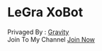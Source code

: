 # LeGra XoBot
Privaged By : [Gravity](https://telegram.me/sonofthegod)<br>
 Join To My Channel [Join Now](https://telegram.me/LeGra_Team)
